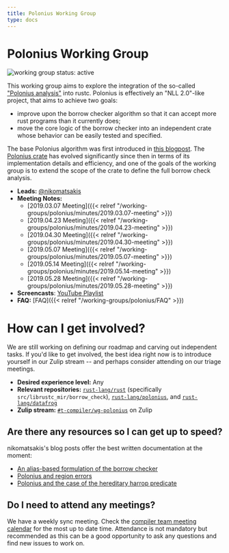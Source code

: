 ```yaml
---
title: Polonius Working Group
type: docs
---
```

# Polonius Working Group
![working group status: active][status]

This working group aims to explore the integration of the so-called
["Polonius analysis"][P] into rustc. Polonius is effectively an "NLL
2.0"-like project, that aims to achieve two goals:

- improve upon the borrow checker algorithm so that it can accept more rust programs
  than it currently does;
- move the core logic of the borrow checker into an independent crate whose behavior
  can be easily tested and specified.

The base Polonius algorithm was first introduced in [this
blogpost][intro]. The [Polonius crate][P] has evolved significantly
since then in terms of its implementation details and efficiency, and
one of the goals of the working group is to extend the scope of the
crate to define the full borrow check analysis.

- **Leads:** [@nikomatsakis][nikomatsakis]
- **Meeting Notes:**
    - [2019.03.07 Meeting]({{< relref "/working-groups/polonius/minutes/2019.03.07-meeting" >}})
    - [2019.04.23 Meeting]({{< relref "/working-groups/polonius/minutes/2019.04.23-meeting" >}})
    - [2019.04.30 Meeting]({{< relref "/working-groups/polonius/minutes/2019.04.30-meeting" >}})
    - [2019.05.07 Meeting]({{< relref "/working-groups/polonius/minutes/2019.05.07-meeting" >}})
    - [2019.05.14 Meeting]({{< relref "/working-groups/polonius/minutes/2019.05.14-meeting" >}})
    - [2019.05.28 Meeting]({{< relref "/working-groups/polonius/minutes/2019.05.28-meeting" >}})
- **Screencasts**: [YouTube Playlist](https://www.youtube.com/playlist?list=PL85XCvVPmGQitE2CBzf-gERSqeXo59NQG)
- **FAQ:** [FAQ]({{< relref "/working-groups/polonius/FAQ" >}})

[status]: https://img.shields.io/badge/status-active-brightgreen.svg?style=for-the-badge

# How can I get involved?

We are still working on defining our roadmap and carving out
independent tasks. If you'd like to get involved, the best idea right
now is to introduce yourself in our Zulip stream -- and perhaps
consider attending on our triage meetings.

- **Desired experience level:** Any
- **Relevant repositories:** [`rust-lang/rust`][repo] (specifically `src/librustc_mir/borrow_check`), [`rust-lang/polonius`][P], and [`rust-lang/datafrog`][DF]
- **Zulip stream:** [`#t-compiler/wg-polonius`][zulip] on Zulip

[repo]: https://github.com/rust-lang/rust
[DF]: https://github.com/rust-lang/datafrog
[zulip]: https://rust-lang.zulipchat.com/#narrow/stream/186049-t-compiler.2Fwg-polonius
[P]: https://github.com/rust-lang/polonius
[intro]: http://smallcultfollowing.com/babysteps/blog/2018/04/27/an-alias-based-formulation-of-the-borrow-checker/
[regionbp]: http://smallcultfollowing.com/babysteps/blog/2019/01/17/polonius-and-region-errors/
[regionhr]: http://smallcultfollowing.com/babysteps/blog/2019/01/21/hereditary-harrop-region-constraints/

## Are there any resources so I can get up to speed?

nikomatsakis's blog posts offer the best written documentation at the moment:

- [An alias-based formulation of the borrow checker][intro]
- [Polonius and region errors][regionbp]
- [Polonius and the case of the hereditary harrop predicate][regionhr]

## Do I need to attend any meetings?

We have a weekly sync meeting. Check the [compiler team meeting
calendar](../README.md#meeting-calendar) for the most up to date
time. Attendance is not mandatory but recommended as this can be a
good opportunity to ask any questions and find new issues to work on.

[nikomatsakis]: https://github.com/nikomatsakis